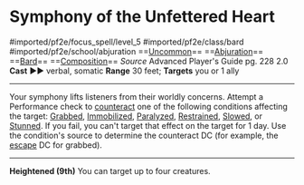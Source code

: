 # Symphony of the Unfettered Heart
#imported/pf2e/focus_spell/level_5 #imported/pf2e/class/bard #imported/pf2e/school/abjuration 
==[Uncommon](uncommon.md)== ==[Abjuration](abjuration.md)== ==[Bard](rules/traits/bard.md)== ==[Composition](composition.md)==
*Source* Advanced Player's Guide pg. 228 2.0
**Cast** ►► verbal, somatic
**Range** 30 feet; **Targets** you or 1 ally

---
Your symphony lifts listeners from their worldly concerns. Attempt a Performance check to [counteract](../../../Rules/Counteracting.md) one of the following conditions affecting the target: [Grabbed](../../../Conditions/Grabbed.md), [Immobilized](../../../Conditions/Immobilized.md), [Paralyzed](../../../Conditions/Paralyzed.md), [Restrained](../../../Conditions/Restrained.md), [Slowed](../../../Conditions/Slowed.md), or [Stunned](../../../Conditions/Stunned.md). If you fail, you can't target that effect on the target for 1 day. Use the condition's source to determine the counteract DC (for example, the [escape](escape.md) DC for grabbed).

<hr>

**Heightened (9th)** You can target up to four creatures.